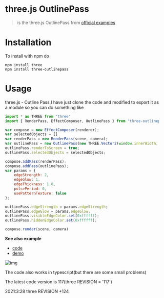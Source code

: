 # three.js OutlinePass
> is the three.js OutlinePass from [official examples](https://threejs.org/examples/?q=outlin#webgl_postprocessing_outline)



# Installation
To install with npm do

    npm install three
    npm install three-outlinepass

# Usage

three.js - Outline Pass,I have just clone the code and modified to export it as a module so you can do something like

```javascript
import * as THREE from "three"
import { RenderPass, EffectComposer, OutlinePass } from "three-outlinepass"

var compose = new EffectComposer(renderer);
var selectedObjects = []
var renderPass = new RenderPass(scene, camera);
var outlinePass = new OutlinePass(new THREE.Vector2(window.innerWidth, window.innerHeight), scene, camera, selectedObjects);
outlinePass.renderToScreen = true;
outlinePass.selectedObjects = selectedObjects;

compose.addPass(renderPass);
compose.addPass(outlinePass);
var params = {
    edgeStrength: 2,
    edgeGlow: 1,
    edgeThickness: 1.0,
    pulsePeriod: 0,
    usePatternTexture: false
};

outlinePass.edgeStrength = params.edgeStrength;
outlinePass.edgeGlow = params.edgeGlow;
outlinePass.visibleEdgeColor.set(0xffffff);
outlinePass.hiddenEdgeColor.set(0xffffff);

compose.render(scene, camera)   
```


**See also example**
- [code](https://github.com/scqilin/three-OutlinePass/blob/master/examples/index.js)
- [demo](https://scqilin.github.io/three-OutlinePass/examples/)

![img](https://scqilin.github.io/three-OutlinePass/examples/outline1.jpg)

The code also works in typescript(but there are some small problems)

The latest code version is 117(three REVISION = '117')

2021:3:28 three REVISION +124
